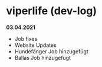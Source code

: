 # viperlife (dev-log)
**03.04.2021**
- Job fixes
- Website Updates
- Hundefänger Job hinzugefügt
- Ballas Job hinzugefügt
